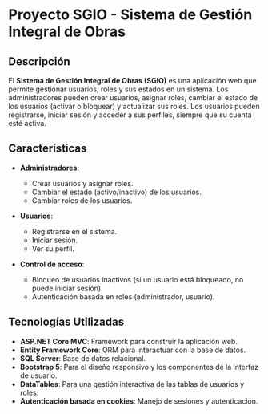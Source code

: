 # Proyecto SGIO - Sistema de Gestión Integral de Obras

## Descripción

El **Sistema de Gestión Integral de Obras (SGIO)** es una aplicación web que permite gestionar usuarios, roles y sus estados en un sistema. Los administradores pueden crear usuarios, asignar roles, cambiar el estado de los usuarios (activar o bloquear) y actualizar sus roles. Los usuarios pueden registrarse, iniciar sesión y acceder a sus perfiles, siempre que su cuenta esté activa.

## Características

- **Administradores**:
  - Crear usuarios y asignar roles.
  - Cambiar el estado (activo/inactivo) de los usuarios.
  - Cambiar roles de los usuarios.
  
- **Usuarios**:
  - Registrarse en el sistema.
  - Iniciar sesión.
  - Ver su perfil.

- **Control de acceso**:
  - Bloqueo de usuarios inactivos (si un usuario está bloqueado, no puede iniciar sesión).
  - Autenticación basada en roles (administrador, usuario).

## Tecnologías Utilizadas

- **ASP.NET Core MVC**: Framework para construir la aplicación web.
- **Entity Framework Core**: ORM para interactuar con la base de datos.
- **SQL Server**: Base de datos relacional.
- **Bootstrap 5**: Para el diseño responsivo y los componentes de la interfaz de usuario.
- **DataTables**: Para una gestión interactiva de las tablas de usuarios y roles.
- **Autenticación basada en cookies**: Manejo de sesiones y autenticación.

